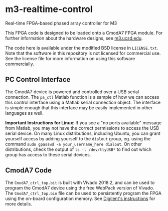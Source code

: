 # m3-realtime-control
Real-time FPGA-based phased array controller for M3

This FPGA code is designed to be loaded onto a CmodA7 FPGA module.  For further information about the hardware designs, see [m3.ucsd.edu](http://m3.ucsd.edu).

The code here is available under the modified BSD license in ``LICENSE.txt``.  Note that the software in this repository is not licensed for commercial use.  See the license file for more information on using this software commercially.

## PC Control Interface

The CmodA7 device is powered and controlled over a USB serial connection.  The ``pa_ctl`` Matlab function is a sample of how we can access this control interface using a Matlab serial connection object.  The interface is simple enough that this interface may be easily implemented in other languages as well.

**Important Instructions for Linux**: If you see a "no ports available" message from Matlab, you may not have the correct permissions to access the USB serial device.  On many Linux distributions, including Ubuntu, you can grant yourself access by adding yourself to the `dialout` group, eg. using the command `sudo gpasswd -a your_username_here dialout`.  On other distributions, check the output of `ls -l /dev/ttyUSB*` to find out which group has access to these serial devices.

## CmodA7 Code

The ``CmodA7_ctrl_top.bit`` is built with Vivado 2018.2, and can be used to program the CmodA7 device using the free WebPack version of Vivado.  The ``CmodA7_ctrl_top.bin`` file can be used to persistently program the FPGA using the on-board configuration memory.  See [Digilent's instructions](https://reference.digilentinc.com/learn/programmable-logic/tutorials/cmod-a7-programming-guide/start#programming_the_cmod_a7_using_quad_spi) for more details.
